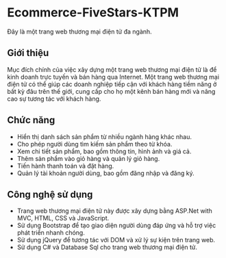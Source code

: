# Ecommerce-FiveStars-KTPM

Đây là một trang web thương mại điện tử đa ngành.

## Giới thiệu

Mục đích chính của việc xây dựng một trang web thương mại điện tử là để kinh doanh trực tuyến và bán hàng qua Internet. Một trang web thương mại điện tử có thể giúp các doanh nghiệp tiếp cận với khách hàng tiềm năng ở bất kỳ đâu trên thế giới, cung cấp cho họ một kênh bán hàng mới và nâng cao sự tương tác với khách hàng.

## Chức năng

- Hiển thị danh sách sản phẩm từ nhiều ngành hàng khác nhau.
- Cho phép người dùng tìm kiếm sản phẩm theo từ khóa.
- Xem chi tiết sản phẩm, bao gồm thông tin, hình ảnh và giá cả.
- Thêm sản phẩm vào giỏ hàng và quản lý giỏ hàng.
- Tiến hành thanh toán và đặt hàng.
- Quản lý tài khoản người dùng, bao gồm đăng nhập và đăng ký.

## Công nghệ sử dụng

- Trang web thương mại điện tử này được xây dựng bằng ASP.Net with MVC, HTML, CSS và JavaScript.
- Sử dụng Bootstrap để tạo giao diện người dùng đáp ứng và hỗ trợ việc phát triển nhanh chóng.
- Sử dụng jQuery để tương tác với DOM và xử lý sự kiện trên trang web.
- Sử dụng C# và Database Sql cho trang web thương mại điện tử.
